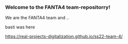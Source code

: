### Welcome to the FANTA4 team-repositorry!

We are the FANTA4 team and ..


basti was here 

https://real-projects-digitalization.github.io/ss22-team-4/
